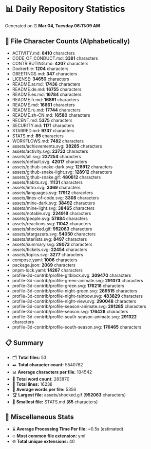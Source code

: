 # 📊 Daily Repository Statistics
Generated on ⏰ **Mar 04, Tuesday 06:11:09 AM**

## 📂 File Character Counts (Alphabetically)
- ACTIVITY.md: **6410** characters
- CODE_OF_CONDUCT.md: **3391** characters
- CONTRIBUTING.md: **4207** characters
- Dockerfile: **1204** characters
- GREETINGS.md: **347** characters
- LICENSE: **34650** characters
- README.ar.md: **17436** characters
- README.de.md: **16755** characters
- README.es.md: **16784** characters
- README.fr.md: **16891** characters
- README.md: **16661** characters
- README.ru.md: **17744** characters
- README.zh-CN.md: **16580** characters
- RECENT.md: **5375** characters
- SECURITY.md: **1171** characters
- STARRED.md: **9737** characters
- STATS.md: **85** characters
- WORKFLOWS.md: **7482** characters
- assets/achievements.svg: **38285** characters
- assets/activity.svg: **23732** characters
- assets/all.svg: **237254** characters
- assets/default.svg: **42017** characters
- assets/github-snake-dark.svg: **128912** characters
- assets/github-snake-light.svg: **128912** characters
- assets/github-snake.gif: **480812** characters
- assets/habits.svg: **11131** characters
- assets/intro.svg: **3369** characters
- assets/languages.svg: **17912** characters
- assets/lines-of-code.svg: **3308** characters
- assets/mine-dark.svg: **38492** characters
- assets/mine-light.svg: **38465** characters
- assets/notable.svg: **224918** characters
- assets/people.svg: **57884** characters
- assets/reactions.svg: **11042** characters
- assets/shocked.gif: **952063** characters
- assets/stargazers.svg: **54050** characters
- assets/starlists.svg: **8497** characters
- assets/summary.svg: **28073** characters
- assets/tickets.svg: **22454** characters
- assets/topics.svg: **3277** characters
- compose.yaml: **1006** characters
- package.json: **2069** characters
- pnpm-lock.yaml: **14267** characters
- profile-3d-contrib/profile-gitblock.svg: **309470** characters
- profile-3d-contrib/profile-green-animate.svg: **291073** characters
- profile-3d-contrib/profile-green.svg: **176216** characters
- profile-3d-contrib/profile-night-green.svg: **289515** characters
- profile-3d-contrib/profile-night-rainbow.svg: **483829** characters
- profile-3d-contrib/profile-night-view.svg: **290048** characters
- profile-3d-contrib/profile-season-animate.svg: **291285** characters
- profile-3d-contrib/profile-season.svg: **176428** characters
- profile-3d-contrib/profile-south-season-animate.svg: **291322** characters
- profile-3d-contrib/profile-south-season.svg: **176465** characters

## 📋 Summary
- 🗂️ **Total files:** 53
- ✒️ **Total character count:** 5540762
- 📊 **Average characters per file:** 104542
- 📝 **Total word count:** 283870
- 🧾 **Total lines:** 16238
- 📐 **Average words per file:** 5356
- 🏆 **Largest file:** assets/shocked.gif (**952063** characters)
- 🥉 **Smallest file:** STATS.md (**85** characters)

## 🌟 Miscellaneous Stats
- ⌛ **Average Processing Time Per file:** ~0.5s (estimated)
- 🔥 **Most common file extension:** yml
- 🌐 **Total unique extensions:** 40
